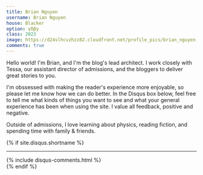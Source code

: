 ```yaml
---
title: Brian Nguyen 
username: Brian Nguyen
house: Blacker
option: γδβγ
class: 2023
image: https://d24slhcvzhzz82.cloudfront.net/profile_pics/brian_nguyen.jpg
comments: true
---
```


Hello world! I'm Brian, and I'm the blog's lead architect. I work closely with Tessa, our assistant director of admissions, and the bloggers to deliver great stories to you.

I'm obssessed with making the reader's experience more enjoyable, so please let me know how we can do better. In the Disqus box below, feel free to tell me what kinds of things you want to see and what your general experience has been when using the site. I value all feedback, positive and negative.

Outside of admissions, I love learning about physics, reading fiction, and spending time with family & friends.

{% if site.disqus.shortname %}
  <div class="uk-container uk-container-small">
    <hr class="uk-margin-remove-top uk-margin-medium-bottom">
  </div>
  <div class="uk-container uk-container-xsmall">
  {% include disqus-comments.html %}
</div>
{% endif %}